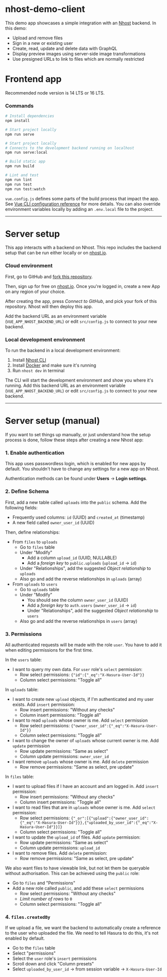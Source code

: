 # nhost-demo-client

This demo app showcases a simple integration with an [Nhost](https://nhost.io/) backend. In this demo:

- Upload and remove files
- Sign in a new or existing user
- Create, read, update and delete data with GraphQL
- Display preview images using server-side image transformations
- Use presigned URLs to link to files which are normally restricted

# Frontend app

Recommended node version is 14 LTS or 16 LTS.

### Commands

```sh
# Install dependencies
npm install
```

```sh
# Start project locally
npm run serve

# Start project locally
# Connects to the development backend running on localhost
npm run serve:local

# Build static app
npm run build

# Lint and test
npm run lint
npm run test
npm run test:watch
```

`vue.config.js` defines some parts of the build process that impact the app. See [Vue CLI configuration reference](https://cli.vuejs.org/config/) for more details. You can also override environment variables locally by adding an `.env.local` file to the project.

---


# Server setup

This app interacts with a backend on Nhost. This repo includes the backend setup that can be run either locally or on [nhost.io](https://nhost.io).

### Cloud environment

First, go to GitHub and [fork this repository](https://github.com/jerryjappinen/nhost-demo-client).

Then, sign up for free on [nhost.io](https://app.nhost.io). Once you're logged in, create a new App on any region of your choice.

After creating the app, press _Connect to GitHub_, and pick your fork of this repository. Nhost will then deploy this app.

Add the backend URL as an environment variable (`VUE_APP_NHOST_BACKEND_URL`) or edit `src/config.js` to connect to your new backend.

### Local development environment

To run the backend in a local development environment:

1. Install [Nhost CLI](https://docs.nhost.io/platform/nhost/local-development)
2. Install [Docker](https://docker.io) and make sure it's running
3. Run `nhost dev` in terminal

The CLI will start the development environment and show you where it's running. Add this backend URL as an environment variable (`VUE_APP_NHOST_BACKEND_URL`) or edit `src/config.js` to connect to your new backend.

---


# Server setup (manual)

If you want to set things up manually, or just understand how the setup process is done, follow these steps after creating a new Nhost app:

### 1. Enable authentication

This app uses passwordless login, which is enabled for new apps by default. You shouldn't have to change any settings for a new app on Nhost.

Authentication methods can be found under **Users** → **Login settings**.

### 2. Define Schema

First, add a new table called `uploads` into the `public` schema. Add the following fields:

- Frequently used columns: `id` (UUID) and `created_at` (timestamp)
- A new field called `owner_user_id` (UUID)

Then, define relationships:

- From `files` to `uploads`
  - Go to `files` table
  - Under "Modify"
    - Add a column `upload_id` (UUID, NULLABLE)
    - Add a *foreign key* to `public.uploads` (`upload_id` → `id`)
  - Under "Relationships", add the suggested *Object relationship* to `uploads`
  - Also go and add the reverse relationships in `uploads` (array)
- From `uploads` to `users`
  - Go to `uploads` table
  - Under "Modify"
    - You should see the column `owner_user_id` (UUID)
    - Add a *foreign key* to `auth.users` (`owner_user_id` → `id`)
    - Under "Relationships", add the suggested *Object relationship* to `users`
  - Also go and add the reverse relationships in `users` (array)

### 3. Permissions

All authenticated requests will be made with the role `user`. You have to add it when editing permissions for the first time.

In the `users` table:

- I want to query my own data. For `user` role's `select` permission:
  - Row select permissions: `{"id":{"_eq":"X-Hasura-User-Id"}}`
  - Column select permissions: "Toggle all"

In `uploads` table:

- I want to create new `upload` objects, if I'm authenticated and my user exists. Add `insert` permission:
  - Row insert permissions: "Without any checks"
  - Column insert permissions: "Toggle all"
- I want to read `uploads` whose owner is me. Add `select` permission
  - Row select permissions: `{"owner_user_id":{"_eq":"X-Hasura-User-Id"}}`
  - Column select permissions: "Toggle all"
- I want to change the owner of `uploads` whose current owner is me. Add `update` permission
  - Row update permissions: "Same as select"
  - Column update permissions: `owner_user_id`
- I want remove `uploads` whose owner is me. Add `delete` permission
  - Row remove permissions: "Same as select, pre update"

In `files` table:

- I want to upload files if I have an account and am logged in. Add `insert` permission:
  - Row insert permissions: "Without any checks"
  - Column insert permissions: "Toggle all"
- I want to read files that are in `uploads` whose owner is me. Add `select` permission:
  - Row select permissions: `{"_or":[{"upload":{"owner_user_id":{"_eq":"X-Hasura-User-Id"}}},{"uploaded_by_user_id":{"_eq":"X-Hasura-User-Id"}}]}`
  - Column select permissions: "Toggle all"
- I want to update the `upload_id` of files. Add `update` permission:
  - Row update permissions: "Same as select"
  - Column update permissions: `upload_id`
- I want to remove files. Add `delete` permission:
  - Row remove permissions: "Same as select, pre update"

We also want files to have viewable link, but not let them be queryable without authorisation. This can be achieved using the `public` role:

- Go to `files` and "Permissions"
- Add a new role called `public`, and add these `select` permissions
  - Row select permissions: "Without any checks"
  - *Limit number of rows* to `0`
  - Column select permissions: "Toggle all"

### 4. `files.createdBy`

If we upload a file, we want the backend to automatically create a reference to the user who uploaded the file. We need to tell Hasura to do this, it's not enabled by default.

- Go to the `files` table
- Select "permissions"
- Select the `user` role's `insert` permissions
- Scroll down and click "Column presets"
- Select `uploaded_by_user_id` → from session variable → `X-Hasura-User-Id`
